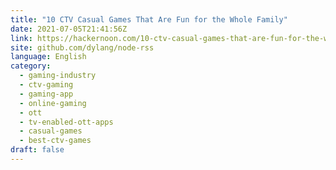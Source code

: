 ```yaml
---
title: "10 CTV Casual Games That Are Fun for the Whole Family"
date: 2021-07-05T21:41:56Z
link: https://hackernoon.com/10-ctv-casual-games-that-are-fun-for-the-whole-family-vdv37cv?source=rss&utm_medium=RSS&utm_source=news.12bit.vn
site: github.com/dylang/node-rss
language: English
category:
  - gaming-industry
  - ctv-gaming
  - gaming-app
  - online-gaming
  - ott
  - tv-enabled-ott-apps
  - casual-games
  - best-ctv-games
draft: false
---
```

